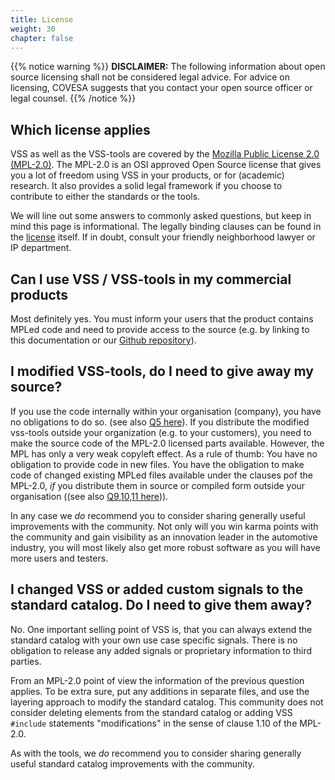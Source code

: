 ```yaml
---
title: License
weight: 30
chapter: false
---
```



{{% notice warning %}}
**DISCLAIMER:** The following information about open source licensing shall not be considered legal advice. For advice on licensing, COVESA suggests that you contact your open source officer or legal counsel.
{{% /notice %}}
## Which license applies

VSS as well as the VSS-tools are covered by the [Mozilla Public License 2.0 (MPL-2.0)](https://opensource.org/licenses/MPL-2.0). The MPL-2.0 is an OSI approved Open Source license that gives you a lot of freedom using VSS in your products, or for (academic) research. It also provides a solid legal framework if you choose to contribute to either the standards or the tools.

We will line out some answers to commonly asked questions, but keep in mind this page is informational. The legally binding clauses can be found in the [license](https://opensource.org/licenses/MPL-2.0) itself. If in doubt, consult your friendly neighborhood lawyer or IP department.

## Can I use VSS / VSS-tools in my commercial products
Most definitely yes. You must inform your users that the product contains MPLed code and need to provide access to the source (e.g. by linking to this documentation or our [Github repository](https://github.com/covesa/vehicle_signal_specification)).

## I modified VSS-tools, do I need to give away my source?
If you use the code internally within your organisation (company), you have no obligations to do so. (see also [Q5 here](https://www.mozilla.org/en-US/MPL/2.0/FAQ/)). If you distribute the modified vss-tools outside your organization (e.g. to your customers), you need to make the source code of the MPL-2.0 licensed parts available.  However, the MPL has only a very weak copyleft effect. As a rule of thumb: You have no obligation to provide code in new files. You have the obligation to make code of changed existing MPLed files available under the clauses pof the MPL-2.0, _if_ you distribute them in source or compiled form outside your organisation ((see also [Q9,10,11 here](https://www.mozilla.org/en-US/MPL/2.0/FAQ/))).

In any case we _do_ recommend you to consider sharing generally useful improvements with the community. Not only will you win karma points with the community and gain visibility as an innovation leader in the automotive industry, you will most likely also get more robust software as you will have more users and testers.

## I changed VSS or added custom signals to the standard catalog. Do I need to give them away?
No. One important selling point of VSS is, that you can always extend the standard catalog with your own use case specific signals. There is no obligation to release any added signals or proprietary information to third parties.

From an MPL-2.0 point of view the information of the previous question applies. To be extra sure, put any additions in separate files, and use the layering approach to modify the standard catalog. This community does not consider deleting elements from the standard catalog or adding VSS `#include` statements "modifications" in the sense of clause 1.10 of the MPL-2.0.

As with the tools, we _do_ recommend you to consider sharing generally useful standard catalog improvements with the community.
